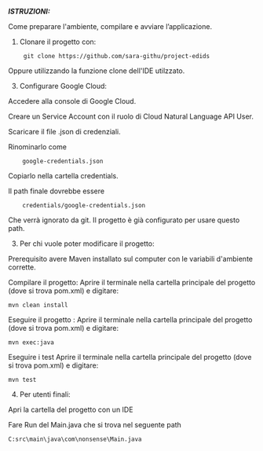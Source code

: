 ***ISTRUZIONI:***

Come preparare l'ambiente, compilare e avviare l’applicazione.

1. Clonare il progetto con: 

		git clone https://github.com/sara-githu/project-edids
Oppure utilizzando la funzione clone dell'IDE utilzzato.

3. Configurare Google Cloud:

Accedere alla console di Google Cloud.

Creare un Service Account con il ruolo di Cloud Natural Language API User.

Scaricare il file .json di credenziali.

Rinominarlo come 

		google-credentials.json 
Copiarlo nella cartella credentials. 

Il path finale dovrebbe essere

		credentials/google-credentials.json 
Che verrà ignorato da git.
Il progetto è già configurato per usare questo path.


3. Per chi vuole poter modificare il progetto:

Prerequisito avere Maven installato sul computer con le variabili d'ambiente corrette.

Compilare il progetto: 
Aprire il terminale nella cartella principale del progetto (dove si trova pom.xml) e digitare: 

	mvn clean install

Eseguire il progetto : 
Aprire il terminale nella cartella principale del progetto (dove si trova pom.xml) e digitare: 

	mvn exec:java


Eseguire i test
Aprire il terminale nella cartella principale del progetto (dove si trova pom.xml) e digitare: 

	mvn test



4. Per utenti finali: 

 Apri la cartella del progetto con un IDE 

 Fare Run del Main.java che si trova nel seguente path 
 		
   	C:src\main\java\com\nonsense\Main.java





